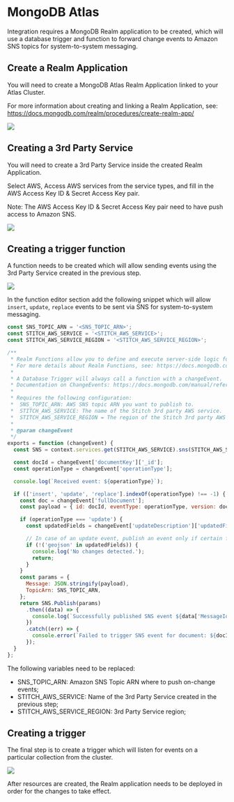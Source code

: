 # MongoDB Atlas

Integration requires a MongoDB Realm application to be created, which will use a database trigger and function to forward change events to Amazon SNS topics for system-to-system messaging.

## Create a Realm Application

You will need to create a MongoDB Atlas Realm Application linked to your Atlas Cluster.

For more information about creating and linking a Realm Application, see: https://docs.mongodb.com/realm/procedures/create-realm-app/

![](resources/mongodb-atlas-realm-app.jpg)

## Creating a 3rd Party Service

You will need to create a 3rd Party Service inside the created Realm Application.

Select AWS, Access AWS services from the service types, and fill in the AWS Access Key ID & Secret Access Key pair.

Note: The AWS Access Key ID & Secret Access Key pair need to have push access to Amazon SNS. 

![](resources/mongodb-create-3rd-party-service.jpg)

## Creating a trigger function

A function needs to be created which will allow sending events using the 3rd Party Service created in the previous step.

![](resources/mongodb-create-function.jpg)

In the function editor section add the following snippet which will allow `insert`, `update`, `replace` events to be sent via SNS for system-to-system messaging.
```javascript
const SNS_TOPIC_ARN = '<SNS_TOPIC_ARN>';
const STITCH_AWS_SERVICE = '<STITCH_AWS_SERVICE>';
const STITCH_AWS_SERVICE_REGION = '<STITCH_AWS_SERVICE_REGION>';

/**
 * Realm Functions allow you to define and execute server-side logic for your application.
 * For more details about Realm Functions, see: https://docs.mongodb.com/realm/functions/
 *
 * A Database Trigger will always call a function with a changeEvent.
 * Documentation on ChangeEvents: https://docs.mongodb.com/manual/reference/change-events/
 *
 * Requires the following configuration:
 *  SNS_TOPIC_ARN: AWS SNS topic ARN you want to publish to.
 *  STITCH_AWS_SERVICE: The name of the Stitch 3rd party AWS service.
 *  STITCH_AWS_SERVICE_REGION = The region of the Stitch 3rd party AWS service.
 *
 * @param changeEvent
 */
exports = function (changeEvent) {
  const SNS = context.services.get(STITCH_AWS_SERVICE).sns(STITCH_AWS_SERVICE_REGION);

  const docId = changeEvent['documentKey']['_id'];
  const operationType = changeEvent['operationType'];

  console.log(`Received event: ${operationType}`);

  if (['insert', 'update', 'replace'].indexOf(operationType) !== -1) {
    const doc = changeEvent['fullDocument'];
    const payload = { id: docId, eventType: operationType, version: doc.version };

    if (operationType === 'update') {
      const updatedFields = changeEvent['updateDescription']['updatedFields'];

      // In case of an update event, publish an event only if certain fields were changed;
      if (!('geojson' in updatedFields)) {
        console.log('No changes detected.');
        return;
      }
    }
    const params = {
      Message: JSON.stringify(payload),
      TopicArn: SNS_TOPIC_ARN,
    };
    return SNS.Publish(params)
      .then((data) => {
        console.log(`Successfully published SNS event ${data['MessageId']} for document: ${docId}`);
      })
      .catch((err) => {
        console.error(`Failed to trigger SNS event for document: ${docId}`, err);
      });
  }
};
```

The following variables need to be replaced:
- SNS_TOPIC_ARN: Amazon SNS Topic ARN where to push on-change events;
- STITCH_AWS_SERVICE: Name of the 3rd Party Service created in the previous step;
- STITCH_AWS_SERVICE_REGION: 3rd Party Service region;

## Creating a trigger

The final step is to create a trigger which will listen for events on a particular collection from the cluster.

![](resources/mongodb-create-trigger.jpg)
 
After resources are created, the Realm application needs to be deployed in order for the changes to take effect.
 

